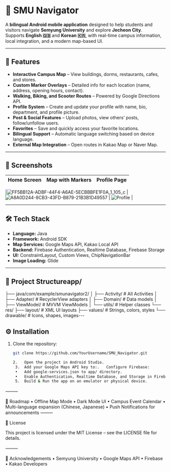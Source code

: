 # 📍 SMU Navigator

A **bilingual Android mobile application** designed to help students and visitors navigate **Semyung University** and explore **Jecheon City**.  
Supports **English 🇬🇧** and **Korean 🇰🇷**, with real-time campus information, local integration, and a modern map-based UI.

---

## 🚀 Features

- **Interactive Campus Map** – View buildings, dorms, restaurants, cafes, and stores.
- **Custom Marker Overlays** – Detailed info for each location (name, address, opening hours, contact).
- **Walking, Biking, and Scooter Routes** – Powered by Google Directions API.
- **Profile System** – Create and update your profile with name, bio, department, and profile picture.
- **Post & Social Features** – Upload photos, view others’ posts, follow/unfollow users.
- **Favorites** – Save and quickly access your favorite locations.
- **Bilingual Support** – Automatic language switching based on device language.
- **External Map Integration** – Open routes in Kakao Map or Naver Map.

---

## 📸 Screenshots

| Home Screen | Map with Markers | Profile Page |
|-------------|------------------|--------------|


|![FF5BB12A-ADBF-44F4-A6AE-5ECBBBFE1F0A_1_105_c](https://github.com/user-attachments/assets/e215269b-48f0-41fa-8042-ca1728b717fc) | ![A8A0D244-8CB3-43FD-B879-21B3B1D49557](https://github.com/user-attachments/assets/a18a16a9-516a-428a-8396-95903870566a)
 | ![Profile](assets/screenshots/profile.png) |

---

## 🛠 Tech Stack

- **Language:** Java
- **Framework:** Android SDK
- **Map Services:** Google Maps API, Kakao Local API
- **Backend:** Firebase Authentication, Realtime Database, Firebase Storage
- **UI:** ConstraintLayout, Custom Views, ChipNavigationBar
- **Image Loading:** Glide

---

## 📂 Project Structureapp/
├── java/com/example/smunavigator2/
│   ├── Activity/        # All Activities
│   ├── Adapter/         # RecyclerView adapters
│   ├── Domain/          # Data models
│   ├── ViewModel/       # MVVM ViewModels
│   └── utils/           # Helper classes
└── res/
├── layout/          # XML UI layouts
├── values/          # Strings, colors, styles
└── drawable/        # Icons, shapes, images---

## ⚙️ Installation

1. Clone the repository:
   ```bash
   git clone https://github.com/YourUsername/SMU_Navigator.git

   2.	Open the project in Android Studio.
	3.	Add your Google Maps API key to:.	Configure Firebase:
	•	Add google-services.json to app/ directory.
	•	Enable Authentication, Realtime Database, and Storage in Firebase Console.
	5.	Build & Run the app on an emulator or physical device.

⸻

📅 Roadmap
	•	Offline Map Mode
	•	Dark Mode UI
	•	Campus Event Calendar
	•	Multi-language expansion (Chinese, Japanese)
	•	Push Notifications for announcements
⸻

📜 License

This project is licensed under the MIT License – see the LICENSE file for details.

⸻

🙌 Acknowledgements
	•	Semyung University
	•	Google Maps API
	•	Firebase
	•	Kakao Developers
